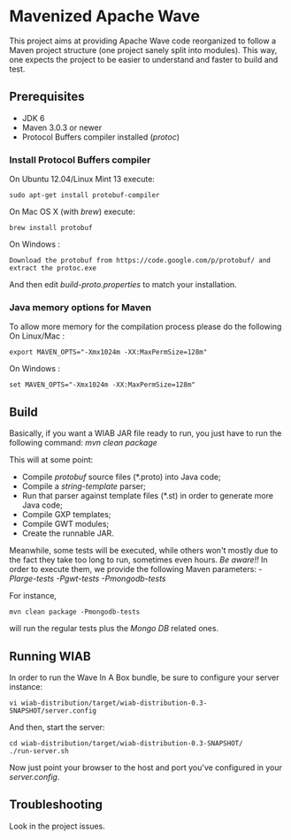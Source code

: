 Mavenized Apache Wave
====================

This project aims at providing Apache Wave code reorganized to follow a  Maven project structure (one project sanely split into modules).
This way, one expects the project to be easier to understand and faster to build and test.

## Prerequisites ##
- JDK 6
- Maven 3.0.3 or newer
- Protocol Buffers compiler installed (_protoc_)

### Install Protocol Buffers compiler ###

On Ubuntu 12.04/Linux Mint 13 execute:
```
sudo apt-get install protobuf-compiler
```

On Mac OS X (with _brew_) execute:
```
brew install protobuf
```

On Windows :
```
Download the protobuf from https://code.google.com/p/protobuf/ and extract the protoc.exe
```

And then edit _build-proto.properties_ to match your installation.

### Java memory options for Maven ###

To allow more memory for the compilation process please do the following
On Linux/Mac :
```
export MAVEN_OPTS="-Xmx1024m -XX:MaxPermSize=128m"
```

On Windows :

```
set MAVEN_OPTS="-Xmx1024m -XX:MaxPermSize=128m"
```

## Build ##

Basically, if you want a WIAB JAR file ready to run, you just have to run the following command:
_mvn clean package_

This will at some point:
- Compile _protobuf_ source files (*.proto) into Java code;
- Compile a _string-template_ parser;
- Run that parser against template files (*.st) in order to generate more Java code;
- Compile GXP templates;
- Compile GWT modules;
- Create the runnable JAR.

Meanwhile, some tests will be executed, while others won't mostly due to the fact they take too long to run, sometimes even hours. *Be aware!!*
In order to execute them, we provide the following Maven parameters:
_-Plarge-tests_
_-Pgwt-tests_
_-Pmongodb-tests_

For instance,
```
mvn clean package -Pmongodb-tests
```
will run the regular tests plus the _Mongo DB_ related ones.

## Running WIAB ##

In order to run the Wave In A Box bundle, be sure to configure your server instance:
```
vi wiab-distribution/target/wiab-distribution-0.3-SNAPSHOT/server.config
```

And then, start the server:
```
cd wiab-distribution/target/wiab-distribution-0.3-SNAPSHOT/
./run-server.sh
```

Now just point your browser to the host and port you've configured in your _server.config_.

## Troubleshooting ##

Look in the project issues.